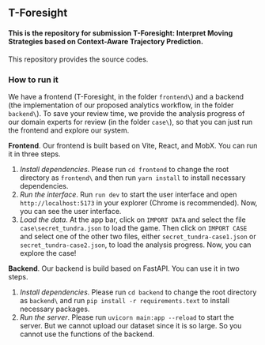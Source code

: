 ## T-Foresight

#### This is the repository for submission T-Foresight: Interpret Moving Strategies based on Context-Aware Trajectory Prediction.

This repository provides the source codes.

### How to run it

We have a frontend (T-Foresight, in the folder `frontend\`) and a backend (the implementation of our proposed analytics workflow, in the folder `backend\`).
To save your review time, we provide the analysis progress of our domain experts for review (in the folder `case\`), so that you can just run the frontend and explore our system.

**Frontend**. Our frontend is built based on Vite, React, and MobX. You can run it in three steps.
1. *Install dependencies*. Please run `cd frontend` to change the root directory as `frontend\` and then run `yarn install` to install necessary dependencies.
2. *Run the interface*. Run `run dev` to start the user interface and open `http://localhost:5173` in your explorer (Chrome is recommended). Now, you can see the user interface.
3. *Load the data*. At the app bar, click on `IMPORT DATA` and select the file `case\secret_tundra.json` to load the game. Then click on `IMPORT CASE` and select one of the other two files, either `secret_tundra-case1.json` or `secret_tundra-case2.json`, to load the analysis progress. Now, you can explore the case!

**Backend**. Our backend is build based on FastAPI. You can use it in two steps.
1. *Install dependencies*. Please run `cd backend` to change the root directory as `backend\` and run `pip install -r requirements.text` to install necessary packages.
2. *Run the server*. Please run `uvicorn main:app --reload` to start the server. But we cannot upload our dataset since it is so large. So you cannot use the functions of the backend.
